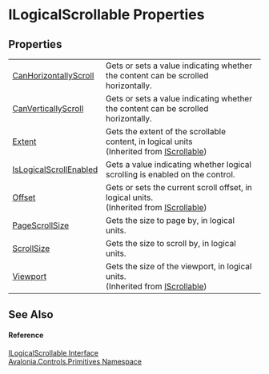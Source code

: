 # ILogicalScrollable Properties




## Properties
<table>
<tr>
<td><a href="P_Avalonia_Controls_Primitives_ILogicalScrollable_CanHorizontallyScroll">CanHorizontallyScroll</a></td>
<td>Gets or sets a value indicating whether the content can be scrolled horizontally.</td>
</tr>
<tr>
<td><a href="P_Avalonia_Controls_Primitives_ILogicalScrollable_CanVerticallyScroll">CanVerticallyScroll</a></td>
<td>Gets or sets a value indicating whether the content can be scrolled horizontally.</td>
</tr>
<tr>
<td><a href="P_Avalonia_Controls_Primitives_IScrollable_Extent">Extent</a></td>
<td>Gets the extent of the scrollable content, in logical units<br />(Inherited from <a href="T_Avalonia_Controls_Primitives_IScrollable">IScrollable</a>)</td>
</tr>
<tr>
<td><a href="P_Avalonia_Controls_Primitives_ILogicalScrollable_IsLogicalScrollEnabled">IsLogicalScrollEnabled</a></td>
<td>Gets a value indicating whether logical scrolling is enabled on the control.</td>
</tr>
<tr>
<td><a href="P_Avalonia_Controls_Primitives_IScrollable_Offset">Offset</a></td>
<td>Gets or sets the current scroll offset, in logical units.<br />(Inherited from <a href="T_Avalonia_Controls_Primitives_IScrollable">IScrollable</a>)</td>
</tr>
<tr>
<td><a href="P_Avalonia_Controls_Primitives_ILogicalScrollable_PageScrollSize">PageScrollSize</a></td>
<td>Gets the size to page by, in logical units.</td>
</tr>
<tr>
<td><a href="P_Avalonia_Controls_Primitives_ILogicalScrollable_ScrollSize">ScrollSize</a></td>
<td>Gets the size to scroll by, in logical units.</td>
</tr>
<tr>
<td><a href="P_Avalonia_Controls_Primitives_IScrollable_Viewport">Viewport</a></td>
<td>Gets the size of the viewport, in logical units.<br />(Inherited from <a href="T_Avalonia_Controls_Primitives_IScrollable">IScrollable</a>)</td>
</tr>
</table>

## See Also


#### Reference
<a href="T_Avalonia_Controls_Primitives_ILogicalScrollable">ILogicalScrollable Interface</a>  
<a href="N_Avalonia_Controls_Primitives">Avalonia.Controls.Primitives Namespace</a>  

